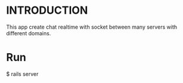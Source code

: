# INTRODUCTION
This app create chat realtime with socket between many servers with different domains.

# Run
$ rails server

